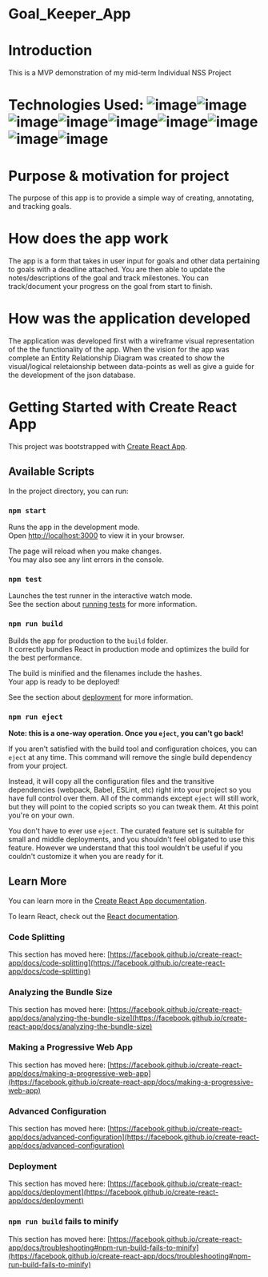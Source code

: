 # Goal_Keeper_App

# Introduction

This is a MVP demonstration of my mid-term Individual NSS Project
# Technologies Used: ![image](https://user-images.githubusercontent.com/91228783/185190550-8a2542c1-945a-4d0b-95e7-0c76aa6d194c.png)![image](https://user-images.githubusercontent.com/91228783/185190704-8a658610-d689-4f4b-96fe-8c93041ead38.png)![image](https://user-images.githubusercontent.com/91228783/185190740-6c0aec14-8d7f-4812-b7f0-58edc6675e65.png)![image](https://user-images.githubusercontent.com/91228783/185190767-9daf7fc2-1233-4674-bb15-fbdcc750cbf0.png)![image](https://user-images.githubusercontent.com/91228783/185190783-d3def4b8-cd2a-478d-986c-4fffd93ca80b.png)![image](https://user-images.githubusercontent.com/91228783/185190851-48092437-60df-4dc1-b2a4-b5170f3211a8.png)![image](https://user-images.githubusercontent.com/91228783/185190883-5ab8d6ff-6265-4897-acff-681a1772ed34.png)![image](https://user-images.githubusercontent.com/91228783/185190929-d29e74aa-4dcd-4285-a19b-88f5f9f57656.png)![image](https://user-images.githubusercontent.com/91228783/185190958-14953168-2a3d-458b-8f9a-90cd50e36e8d.png)









# Purpose & motivation for project
The purpose of this app is to provide a simple 
way of creating, annotating, and tracking goals.

# How does the app work
The app is a form that takes in user input for goals and other data pertaining to goals with a deadline attached. You are then able to update the notes/descriptions of the goal and track milestones. You can track/document your progress on the goal from start to finish.

# How was the application developed
The application was developed first with a wireframe visual representation of the the functionality
of the app. When the vision for the app was complete an Entity Relationship Diagram was created to show the visual/logical reletaionship between data-points as well as give a guide for the development of the json database.

# Getting Started with Create React App

This project was bootstrapped with [Create React App](https://github.com/facebook/create-react-app).

## Available Scripts

In the project directory, you can run:

### `npm start`

Runs the app in the development mode.\
Open [http://localhost:3000](http://localhost:3000) to view it in your browser.

The page will reload when you make changes.\
You may also see any lint errors in the console.

### `npm test`

Launches the test runner in the interactive watch mode.\
See the section about [running tests](https://facebook.github.io/create-react-app/docs/running-tests) for more information.

### `npm run build`

Builds the app for production to the `build` folder.\
It correctly bundles React in production mode and optimizes the build for the best performance.

The build is minified and the filenames include the hashes.\
Your app is ready to be deployed!

See the section about [deployment](https://facebook.github.io/create-react-app/docs/deployment) for more information.

### `npm run eject`

**Note: this is a one-way operation. Once you `eject`, you can't go back!**

If you aren't satisfied with the build tool and configuration choices, you can `eject` at any time. This command will remove the single build dependency from your project.

Instead, it will copy all the configuration files and the transitive dependencies (webpack, Babel, ESLint, etc) right into your project so you have full control over them. All of the commands except `eject` will still work, but they will point to the copied scripts so you can tweak them. At this point you're on your own.

You don't have to ever use `eject`. The curated feature set is suitable for small and middle deployments, and you shouldn't feel obligated to use this feature. However we understand that this tool wouldn't be useful if you couldn't customize it when you are ready for it.

## Learn More

You can learn more in the [Create React App documentation](https://facebook.github.io/create-react-app/docs/getting-started).

To learn React, check out the [React documentation](https://reactjs.org/).

### Code Splitting

This section has moved here: [https://facebook.github.io/create-react-app/docs/code-splitting](https://facebook.github.io/create-react-app/docs/code-splitting)

### Analyzing the Bundle Size

This section has moved here: [https://facebook.github.io/create-react-app/docs/analyzing-the-bundle-size](https://facebook.github.io/create-react-app/docs/analyzing-the-bundle-size)

### Making a Progressive Web App

This section has moved here: [https://facebook.github.io/create-react-app/docs/making-a-progressive-web-app](https://facebook.github.io/create-react-app/docs/making-a-progressive-web-app)

### Advanced Configuration

This section has moved here: [https://facebook.github.io/create-react-app/docs/advanced-configuration](https://facebook.github.io/create-react-app/docs/advanced-configuration)

### Deployment

This section has moved here: [https://facebook.github.io/create-react-app/docs/deployment](https://facebook.github.io/create-react-app/docs/deployment)

### `npm run build` fails to minify

This section has moved here: [https://facebook.github.io/create-react-app/docs/troubleshooting#npm-run-build-fails-to-minify](https://facebook.github.io/create-react-app/docs/troubleshooting#npm-run-build-fails-to-minify)
